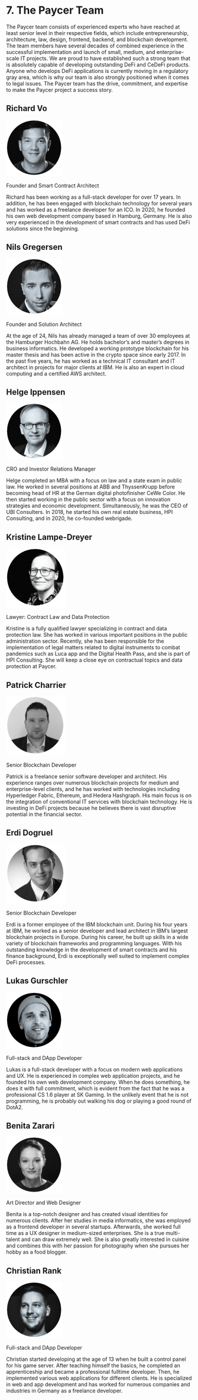 # 7. The Paycer Team

The Paycer team consists of experienced experts who have reached at least senior level in their respective fields, which include entrepreneurship, architecture, law, design, frontend, backend, and blockchain development. The team members have several decades of combined experience in the successful implementation and launch of small, medium, and enterprise-scale IT projects. We are proud to have established such a strong team that is absolutely capable of developing outstanding DeFi and CeDeFi products. Anyone who develops DeFi applications is currently moving in a regulatory gray area, which is why our team is also strongly positioned when it comes to legal issues. The Paycer team has the drive, commitment, and expertise to make the Paycer project a success story.

## **Richard Vo**

![](../../.gitbook/assets/richard.png)

Founder and Smart Contract Architect

Richard has been working as a full-stack developer for over 17 years. In addition, he has been engaged with blockchain technology for several years and has worked as a freelance developer for an ICO. In 2020, he founded his own web development company based in Hamburg, Germany. He is also very experienced in the development of smart contracts and has used DeFi solutions since the beginning.

## **Nils Gregersen**

![](../../.gitbook/assets/nils.png)

Founder and Solution Architect

At the age of 24, Nils has already managed a team of over 30 employees at the Hamburger Hochbahn AG. He holds bachelor’s and master’s degrees in business informatics. He developed a working prototype blockchain for his master thesis and has been active in the crypto space since early 2017. In the past five years, he has worked as a technical IT consultant and IT architect in projects for major clients at IBM. He is also an expert in cloud computing and a certified AWS architect.

## **Helge Ippensen**

![](../../.gitbook/assets/helge.png)

CRO and Investor Relations Manager

Helge completed an MBA with a focus on law and a state exam in public law. He worked in several positions at ABB and ThyssenKrupp before becoming head of HR at the German digital photofinisher CeWe Color. He then started working in the public sector with a focus on innovation strategies and economic development. Simultaneously, he was the CEO of UBI Consulters. In 2018, he started his own real estate business, HPI Consulting, and in 2020, he co-founded webrigade.

## **Kristine Lampe-Dreyer**

![](../../.gitbook/assets/kristine.png)

Lawyer: Contract Law and Data Protection

Kristine is a fully qualified lawyer specializing in contract and data protection law. She has worked in various important positions in the public administration sector. Recently, she has been responsible for the implementation of legal matters related to digital instruments to combat pandemics such as Luca app and the Digital Health Pass, and she is part of HPI Consulting. She will keep a close eye on contractual topics and data protection at Paycer.

## **Patrick Charrier**

![](../../.gitbook/assets/patrick.png)

Senior Blockchain Developer

Patrick is a freelance senior software developer and architect. His experience ranges over numerous blockchain projects for medium and enterprise-level clients, and he has worked with technologies including Hyperledger Fabric, Ethereum, and Hedera Hashgraph. His main focus is on the integration of conventional IT services with blockchain technology. He is investing in DeFi projects because he believes there is vast disruptive potential in the financial sector.

## **Erdi Dogruel**

![](../../.gitbook/assets/erdi.png)

Senior Blockchain Developer

Erdi is a former employee of the IBM blockchain unit. During his four years at IBM, he worked as a senior developer and lead architect in IBM’s largest blockchain projects in Europe. During his career, he built up skills in a wide variety of blockchain frameworks and programming languages. With his outstanding knowledge in the development of smart contracts and his finance background, Erdi is exceptionally well suited to implement complex DeFi processes.

## **Lukas Gurschler**

![](../../.gitbook/assets/lukas.png)

Full-stack and DApp Developer

Lukas is a full-stack developer with a focus on modern web applications and UX. He is experienced in complex web application projects, and he founded his own web development company. When he does something, he does it with full commitment, which is evident from the fact that he was a professional CS 1.6 player at SK Gaming. In the unlikely event that he is not programming, he is probably out walking his dog or playing a good round of DotA2.

## **Benita Zarari**

![](../../.gitbook/assets/benita.png)

Art Director and Web Designer

Benita is a top-notch designer and has created visual identities for numerous clients. After her studies in media informatics, she was employed as a frontend developer in several startups. Afterwards, she worked full time as a UX designer in medium-sized enterprises. She is a true multi-talent and can draw extremely well. She is also greatly interested in cuisine and combines this with her passion for photography when she pursues her hobby as a food blogger.

## **Christian Rank**

![](../../.gitbook/assets/christian.png)

Full-stack and DApp Developer

Christian started developing at the age of 13 when he built a control panel for his game server. After teaching himself the basics, he completed an apprenticeship and became a professional fulltime developer. Then, he implemented various web applications for different clients. He is specialized in web and app development and has worked for numerous companies and industries in Germany as a freelance developer.

